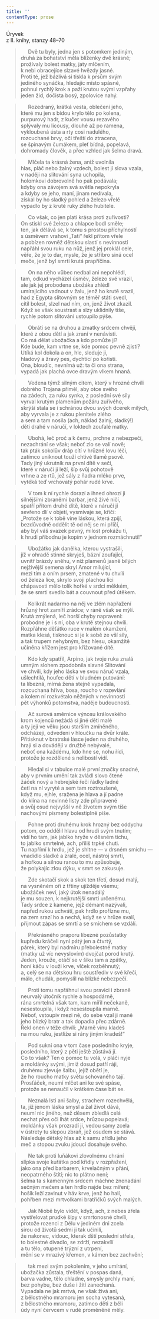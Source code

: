 ```yaml
---
title: ''
contentType: prose
---
```


Úryvek  
z II. knihy, stanzy 48–70

>      Dvě tu byly, jedna jen s potomkem jediným,  
> druhá za bohatství měla blíženky dvě krásné;  
> prožívaly bolest matky, jaty mlčením,  
> k nebi obracejíce slzavé hvězdy jasné.  
> Proti té, jež bázlivá si tiskla k prsům svým  
> jediného synáčka, hledajíc místo spásné,  
> pohnul rychlý krok a paži krutou svými vzpřahy  
> jeden žid, dočista bosý, zpolovice nahý.

>      Rozedraný, krátká vesta, oblečení jeho,  
> které mu jen s bídou krylo tělo po kolena,  
> purpurový hadr, z kučer vousu rezavého  
> splývaly mu licousy, dlouhé až po ramena,  
> vykloubená ústa a rty cosi nadulého,  
> rozcuchané brvy, oči třeští do ztracena,  
> se špinavým čumákem, pleť bídná, popelavá,  
> dohromady člověk, a přec vzhled jak šelma dravá.

>      Mlčela ta krásná žena, aniž uvolnila  
> hlas, pláč nebo žalný vzdech, bolest jí slova vzala,  
> v naději na slitování syna uchopila,  
> holomkovi dobrovolně ho pak podávala;  
> kdyby ona závojem svá světla nepokryla  
> a kdyby se jeho, maní, jinam nedívala,  
> získal by ho sladký pohled a železo vřelé  
> vypadlo by z kruté ruky zlého hubitele.

>      Co však, co jen platí krása proti zuřivosti?  
> On stiskl své železo a chlapce bodl směle;  
> ten, jak dělává se, k tomu s prostou příchylností  
> s úsměvem vrahovi „Tati“ řekl přitom vřele  
> a pobízen rovněž dětskou slastí s nevinností  
> napřáhl svou ruku na nůž, jenž jej proklál cele,  
> věře, že je to dar, mysle, že je stříbro siná ocel  
> meče, jenž byl smrti krutá prapříčina.

>      On na něho vůbec nedbal ani nepohlédl,  
> tam, odkud vycházel úsměv, železo své vrazil,  
> ale jak jej probodena ubožáka zhlédl  
> umírajícího vadnout v žalu, jenž ho krutě srazil,  
> had z Egypta slitovným se téměř státi svedl,  
> cítil bolest, slzel nad ním, on, jenž život zkazil.  
> Když se však soustrast a slzy uklidnily tiše,  
> rychle potom slitování ustoupilo pýše.

>      Obrátí se na druhou a zmatky srdcem chvějí,  
> které z obou dětí a jak zraní v nenávisti.  
> Co má dělat ubožačka a kdo pomůže jí?  
> Kde bude, kam vrtne se, kde pomoc pevně zjistí?  
> Utíká kol dokola a on, hle, sleduje ji,  
> hladový a žravý pes, dychtící po kořisti.  
> Ona, bloudíc, nevnímá už: ta či ona strana,  
> vypadá jak plachá ovce dravým vlkem hnaná.

>      Vedena týmž silným citem, který v hrozné chvíli  
> dobrého Trojana přiměl, aby otce svého  
> na zádech, za ruku synka, z poslední své síly  
> vyrval krutým plamenům požáru zuřivého,  
> skrýší stala se i schránou dvou svých dcerek milých,  
> aby vyrvala je z rukou plenitele zlého  
> a sem a tam nosila (ach, náklad žalný, sladký!)  
> děti drahé v náručí, v loktech zoufalé matky.

>      Ubohá, leč proč a k čemu, prchne z nebezpečí,  
> nezachrání se však; neboť zlo se valí nově;  
> tak pták sokolův dráp cítí v hrůzné lovu léči,  
> zatímco uniknout touží chtivé tlamě psově.  
> Tady jiný ukrutník na první dítě v seči,  
> které v náručí jí leží, šíp svůj pohotově  
> vrhne a ze rtů, jež sály z ňadra mléko prve,  
> vytéká teď vrchovatý pohár rudé krve.

>      V tom k ní rychle dorazí a ihned ohrozí ji  
> silnějšími zbraněmi barbar, jenž živé ničí,  
> spatří přitom druhé dítě, které v náručí jí  
> sevřeno dlí v objetí, vysmívaje se, křičí:  
> „Protože se k tobě vine láskou, která zpíjí,  
> bezdůvodně oddělit tě od něj se mi příčí,  
> aby byl váš svazek pevný, milost prokážu ti,  
> k hrudi přibodnu je kopím v jednom rozmáchnutí!“

>      Ubožátko jak danělka, kterou vystrašili,  
> jíž v ohradě stinné skryješ, bázní zoufající,  
> uvnitř brázdy sněhu, v níž plamenů jasně bílých  
> nejživější semena skryl Amor milující,  
> mezi tím a oním prsem, zmatené v tu chvíli  
> od železa líce, skrylo svoji plachou líci  
> chápavosti mělo tolik hořké v srdci měkkém,  
> že se smrti svedlo bát a couvnout před útěkem.

>      Kolikrát nadarmo na něj ve zlém napřažení  
> hrůzný hrot zamíří zrádce; v ráně však se mýlí.  
> Krutá zmýlená, leč horší chyby napravení:  
> probodne je i s ní, oba v krutě stejnou chvíli.  
> Rozpřáhne děťátko ruce v malém okamžení,  
> matka klesá, tisknouc si je k sobě ze vší síly,  
> a tak trupem nehybným, bez hlesu, okamžitě  
> učiněna křížem jest pro křižované dítě.

>      Kdo kdy spatřil, Arpino, jak tvoje ruka znalá  
> umným slohem zpodobnila slavné Slitování  
> ve chvíli, kdy jeho láska ve svou náruč vzala,  
> ušlechtilá, houfec dětí v bludném putování:  
> ta líbezná, mírná žena stejně vypadala,  
> rozcuchaná hříva, bosa, roucho v rozevlání  
> a kolem ní rozkvétalo něžných v nevinnosti  
> pět výhonků potomstva, naděje budoucnosti.

>      Ač surová směrnice výnosu královského  
> krom kojenců nežádá si jiné děti malé  
> a ty její ve věku jsou starším zmíněného,  
> odcházejí, odvedeni v hloučku na dvůr krále.  
> Přitisknut v bratrské lásce jeden na druhého,  
> hrají si a dovádějí v družbě nebývalé,  
> neboť ona každému, kdo hne se, nohu řídí,  
> protože je rozdělené s nelibostí vidí.

>      Hledal si v tabulce malé první značky snadné,  
> aby v prvním umění tak zvládl slovo čtené  
> žáček nový a hebrejské řeči řádky ladné  
> četl na ní vyryté a sem tam roztroušené,  
> když mu, ejhle, sražena je hlava a jí padne  
> do klína na nevinné listy zde připravené  
> a svůj osud nejvyšší v ně životem svým tiše  
> nachovými písmeny bolestiplně píše.

>      Pohne proti druhému krok hrozný bez oddychu  
> potom, co oddělil hlavu od hrudi svým tnutím;  
> vidí ho tam, jak jablko hryže v děsném tichu,  
> to jablko smrtelné, ach, příliš trpké chuti.  
> Tu napřímí k hrdlu, jež je shltne — v drsném smíchu —  
> vnadidlo sladké a zralé, ocel, nástroj smrti,  
> a hořkou a silnou ranou to mu způsobuje,  
> že polykajíc zlou dýku, v smrt se zakusuje.

>      Zde skotačí skok a skok ten třetí, dosud malý,  
> na vysněném oři z třtiny ujížděje všemu;  
> ubožáček neví, jaký útok nenadálý  
> je mu souzen, k nejkrutější smrti určenému.  
> Tady srdce z kamene, jejž démant nazývali,  
> napřed rukou uchvátí, pak hrdlo prořízne mu,  
> na zem srazí ho a nechá, když se v hrůze svalí,  
> přijmout zápas se smrtí a se smíchem se vzdálí.

>      Překrásného praporu líbezné pozůstatky  
> kupředu kráčeli nyní pátý jen a čtvrtý,  
> párek, který byl nadmíru přebolestné matky  
> (matky už víc nevyslovím) dvojčat porod krutý.  
> Jeden, krouže, otáčí se v šiku tam a zpátky,  
> honí káču v louži krve, vlček rozběhnutý;  
> a, celý se na dětskou hru soustřediv v své křeči,  
> málo, chudák, pomyslil na blízké nebezpečí.

>      Proti tomu napřáhnul svou pravici i zbraně  
> neurvalý útočník rychle a hospodárně,  
> rána smrtelná však tam, kam mířil nečekaně,  
> nesestoupila, i když nesestoupila marně.  
> Neboť, vstoupiv mezi ně, do sebe vzal ji maně  
> jeho blízký bratr a tak dopadla přec zdárně.  
> Řekl onen v téže chvíli: „Marně vinu kladeš  
> na mou ruku, jestliže si rány jiným kradeš!“

>      Pod sukní ona v tom čase posledního kryje,  
> posledního, který z pěti ještě zůstává jí.  
> Co to však? Ten o pomoc tu volá, v pláči nyje  
> a moldánky svými, jimiž dosud patří ráji,  
> druhému zjevuje šalbu, jejíž obětí je,  
> že ho roucho matky světu schovaného tají.  
> Prosťáček, neumí mlčet ani ke své spáse,  
> protože se nenaučil v krátkém čase bát se.

>      Neznalá lsti ani šalby, strachem rozechvělá,  
> ta, jíž jenom láska smysl a žal život dává,  
> neumí nic jiného, než děsem zbledlá celá  
> nechat přes oči lhát srdce, hrůzou popelavá;  
> moldánky však prozradí ji, vedou samy zcela  
> v ústrety tu slepou zbraň, jež osudem se stává.  
> Následuje dětský hlas až k samu zřídlu jeho  
> meč a stopou zvuku jdoucí dosahuje svého.

>      Ne tak proti luňákovi zlovolnému chrání  
> slípka svoje kuřátka pod křídly v rozpřažení,  
> jako ona před barbarem, krvelačným v přání,  
> neopatrného štítí; nic to plátno není;  
> šelma ta s kamenným srdcem máchne znenadání  
> sečným mečem a ten hrdlo najde bez míření;  
> hošík leží zavinut v háv krve, jenž ho halí,  
> pohřben mezi mrtvolkami bratříčků svých malých.

>      Jak Niobě bylo vidět, když, ach, z nebes zřela  
> vystřelovat prudké šípy v smrtonosné chvíli,  
> protože rozenci z Délu v jediném dni zcela  
> sirou od životů sedmi ji tak učinili,  
> že nakonec, vidouc, kterak dští poslední střela,  
> to bolestné divadlo, se zdrží, nezakvílí  
> a tu tělo, otupené trýzní z utrpení,  
> mění se v mrazivý křemen, v kámen bez zachvění;

>      tak mezi svým pokolením, v jeho umírání,  
> ubožačka zůstala, třeštění v pospas daná,  
> barva vadne, tělo chladne, smysly prchly maní,  
> bez pohybu, bez duše i žití zanechaná.  
> Vypadala ne jak mrtvá, ne však živá ani,  
> z bělostného mramoru jen socha vytesaná,  
> z bělostného mramoru, zatímco děti z běli  
> údy nyní červcem v rudé proměněné měly.
